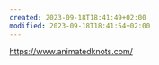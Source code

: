 ```yaml
---
created: 2023-09-18T18:41:49+02:00
modified: 2023-09-18T18:41:54+02:00
---
```


https://www.animatedknots.com/
